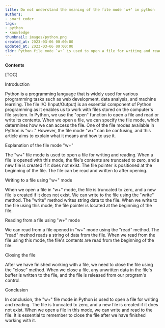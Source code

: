 ```yaml
---
title: Do not understand the meaning of the file mode 'w+' in python
authors:
- smart_coder
tags:
- python
- knowledge
thumbnail: images/python.png
created_at: 2023-03-06 00:00:00
updated_at: 2023-03-06 00:00:00
tldr: Python file mode `w+` is used to open a file for writing and reading, creating the file if it does not exist, and truncating it if it already exists.
---
```


**Contents**

[TOC]

Introduction

Python is a programming language that is widely used for various programming tasks such as web development, data analysis, and machine learning. The file I/O (Input/Output) is an essential component of Python programming as it enables us to work with files stored on the computer's file system. In Python, we use the "open" function to open a file and read or write its contents. When we open a file, we can specify the file mode, which determines how we can access the file. One of the file modes available in Python is "w+." However, the file mode "w+" can be confusing, and this article aims to explain what it means and how to use it.

Explanation of the file mode "w+"

The "w+" file mode is used to open a file for writing and reading. When a file is opened with this mode, the file's contents are truncated to zero, and a new file is created if it does not exist. The file pointer is positioned at the beginning of the file. The file can be read and written to after opening.

Writing to a file using "w+" mode

When we open a file in "w+" mode, the file is truncated to zero, and a new file is created if it does not exist. We can write to the file using the "write" method. The "write" method writes string data to the file. When we write to the file using this mode, the file pointer is located at the beginning of the file.

Reading from a file using "w+" mode

We can read from a file opened in "w+" mode using the "read" method. The "read" method reads a string of data from the file. When we read from the file using this mode, the file's contents are read from the beginning of the file.

Closing the file

After we have finished working with a file, we need to close the file using the "close" method. When we close a file, any unwritten data in the file's buffer is written to the file, and the file is released from our program's control.

Conclusion

In conclusion, the "w+" file mode in Python is used to open a file for writing and reading. The file is truncated to zero, and a new file is created if it does not exist. When we open a file in this mode, we can write and read to the file. It is essential to remember to close the file after we have finished working with it.
